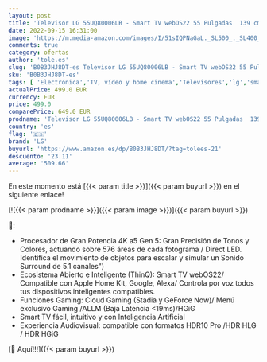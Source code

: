 ```yaml
---
layout: post
title: 'Televisor LG 55UQ80006LB - Smart TV webOS22 55 Pulgadas  139 cm  4K UHD  Procesador de Gran Potencia 4K a5 Gen 5  Compatible con formatos HDR 10  HLG y HGiG'
date: 2022-09-15 16:31:00
image: 'https://m.media-amazon.com/images/I/51sIQPNaGaL._SL500_._SL400_.jpg'
comments: true
category: ofertas
author: 'tole.es'
slug: 'B0B3JHJ8DT-es Televisor LG 55UQ80006LB - Smart TV webOS22 55 Pulgadas...'
sku: 'B0B3JHJ8DT-es'
tags: [ 'Electrónica','TV, vídeo y home cinema','Televisores','lg','smart','televisor','tv','🇪🇸', ]
actualPrice: 499.0 EUR
currency: EUR
price: 499.0
comparePrice: 649.0 EUR
prodname: 'Televisor LG 55UQ80006LB - Smart TV webOS22 55 Pulgadas  139 cm  4K UHD  Procesador de Gran Potencia 4K a5 Gen 5  Compatible con formatos HDR 10  HLG y HGiG'
country: 'es'
flag: '🇪🇸'
brand: 'LG'
buyurl: 'https://www.amazon.es/dp/B0B3JHJ8DT/?tag=tolees-21'
descuento: '23.11'
average: '509.66'
---
```


En este momento está [{{< param title >}}]({{< param buyurl >}}) en el siguiente enlace!

[![{{< param prodname >}}]({{< param image >}})]({{< param buyurl >}})

🔎:

- Procesador de Gran Potencia 4K a5 Gen 5: Gran Precisión de Tonos y Colores, actuando sobre 576 áreas de cada fotograma / Direct LED. Identifica el movimiento de objetos para escalar y simular un Sonido Surround de 5.1 canales")
- Ecosistema Abierto e Inteligente (ThinQ): Smart TV webOS22/ Compatible con Apple Home Kit, Google, Alexa/ Controla por voz todos tus dispositivos inteligentes compatibles.
- Funciones Gaming: Cloud Gaming (Stadia y GeForce Now)/ Menú exclusivo Gaming /ALLM (Baja Latencia <19ms)/HGiG
- Smart TV fácil, intuitivo y con Inteligencia Artificial
- Experiencia Audiovisual: compatible con formatos HDR10 Pro /HDR HLG / HDR HGiG

[🛒 Aquí!!!]({{< param buyurl >}})
